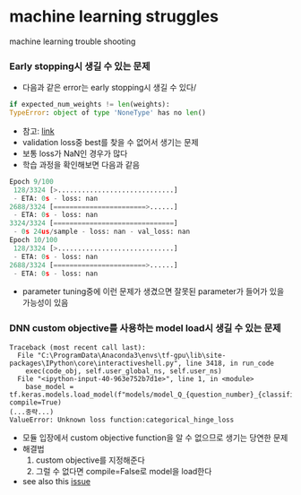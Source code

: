 machine learning struggles
=======
machine learning trouble shooting  

### Early stopping시 생길 수 있는 문제
* 다음과 같은 error는 early stopping시 생길 수 있다/ 
```python
if expected_num_weights != len(weights): 
TypeError: object of type 'NoneType' has no len()
```
* 참고: [link](https://stackoverflow.com/questions/61176084/typeerror-object-of-type-nonetype-has-no-len-when-using-restore-best-weight)
* validation loss중 best를 찾을 수 없어서 생기는 문제
* 보통 loss가 NaN인 경우가 많다
* 학습 과정을 확인해보면 다음과 같음
```python
Epoch 9/100
 128/3324 [>.............................]
 - ETA: 0s - loss: nan
2688/3324 [=======================>......]
 - ETA: 0s - loss: nan
3324/3324 [==============================]
 - 0s 24us/sample - loss: nan - val_loss: nan
Epoch 10/100
 128/3324 [>.............................]
 - ETA: 0s - loss: nan
2688/3324 [=======================>......]
 - ETA: 0s - loss: nan
``` 
* parameter tuning중에 이런 문제가 생겼으면 잘못된 parameter가 들어가 있을 가능성이 있음

### DNN custom objective를 사용하는 model load시 생길 수 있는 문제
```
Traceback (most recent call last):
  File "C:\ProgramData\Anaconda3\envs\tf-gpu\lib\site-packages\IPython\core\interactiveshell.py", line 3418, in run_code
    exec(code_obj, self.user_global_ns, self.user_ns)
  File "<ipython-input-40-963e752b7d1e>", line 1, in <module>
    base_model = tf.keras.models.load_model(f"models/model_Q_{question_number}_{classifier}.h5",custom_objects=None, compile=True)
(...중략...)
ValueError: Unknown loss function:categorical_hinge_loss
```
* 모듈 입장에서 custom objective function을 알 수 없으므로 생기는 당연한 문제
* 해결법
    1. custom objective를 지정해준다
    2. 그럴 수 없다면 compile=False로 model을 load한다
* see also this [issue](https://github.com/keras-team/keras/issues/5916)